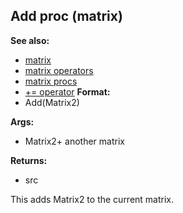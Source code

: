 ## Add proc (matrix)
**See also:**
+   [matrix](/ref/matrix.md) 
+   [matrix operators](/ref/matrix/operators.md) 
+   [matrix procs](/ref/matrix/proc.md) 
+   [+= operator](/ref/operator/+=.md) <!-- -->
**Format:**
+   Add(Matrix2)
<!-- -->
**Args:**
+   Matrix2+ another matrix
<!-- -->
**Returns:**
+   src


This adds Matrix2 to the current matrix.